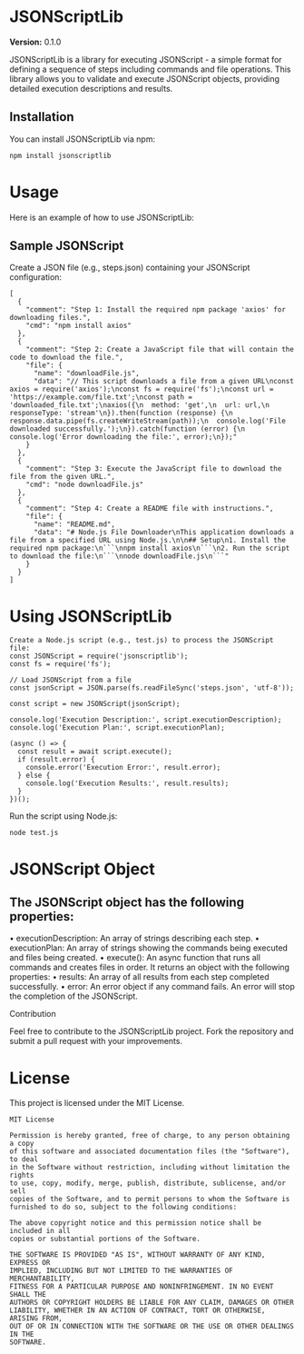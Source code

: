 # JSONScriptLib

**Version:** 0.1.0

JSONScriptLib is a library for executing JSONScript - a simple format for defining a sequence of steps including commands and file operations. This library allows you to validate and execute JSONScript objects, providing detailed execution descriptions and results.

## Installation

You can install JSONScriptLib via npm:

```bash
npm install jsonscriptlib
```

# Usage

Here is an example of how to use JSONScriptLib:

## Sample JSONScript

Create a JSON file (e.g., steps.json) containing your JSONScript configuration:
```
[
  {
    "comment": "Step 1: Install the required npm package 'axios' for downloading files.",
    "cmd": "npm install axios"
  },
  {
    "comment": "Step 2: Create a JavaScript file that will contain the code to download the file.",
    "file": {
      "name": "downloadFile.js",
      "data": "// This script downloads a file from a given URL\nconst axios = require('axios');\nconst fs = require('fs');\nconst url = 'https://example.com/file.txt';\nconst path = 'downloaded_file.txt';\naxios({\n  method: 'get',\n  url: url,\n  responseType: 'stream'\n}).then(function (response) {\n  response.data.pipe(fs.createWriteStream(path));\n  console.log('File downloaded successfully.');\n}).catch(function (error) {\n  console.log('Error downloading the file:', error);\n});"
    }
  },
  {
    "comment": "Step 3: Execute the JavaScript file to download the file from the given URL.",
    "cmd": "node downloadFile.js"
  },
  {
    "comment": "Step 4: Create a README file with instructions.",
    "file": {
      "name": "README.md",
      "data": "# Node.js File Downloader\nThis application downloads a file from a specified URL using Node.js.\n\n## Setup\n1. Install the required npm package:\n```\nnpm install axios\n```\n2. Run the script to download the file:\n```\nnode downloadFile.js\n```"
    }
  }
]
```

# Using JSONScriptLib
```
Create a Node.js script (e.g., test.js) to process the JSONScript file:
const JSONScript = require('jsonscriptlib');
const fs = require('fs');

// Load JSONScript from a file
const jsonScript = JSON.parse(fs.readFileSync('steps.json', 'utf-8'));

const script = new JSONScript(jsonScript);

console.log('Execution Description:', script.executionDescription);
console.log('Execution Plan:', script.executionPlan);

(async () => {
  const result = await script.execute();
  if (result.error) {
    console.error('Execution Error:', result.error);
  } else {
    console.log('Execution Results:', result.results);
  }
})();
```

Run the script using Node.js:
```
node test.js
```

# JSONScript Object

## The JSONScript object has the following properties:

 • executionDescription: An array of strings describing each step.
 • executionPlan: An array of strings showing the commands being executed and files being created.
 • execute(): An async function that runs all commands and creates files in order. It returns an object with the following properties:
 • results: An array of all results from each step completed successfully.
 • error: An error object if any command fails. An error will stop the completion of the JSONScript.

Contribution

Feel free to contribute to the JSONScriptLib project. Fork the repository and submit a pull request with your improvements.

# License

This project is licensed under the MIT License.
```
MIT License

Permission is hereby granted, free of charge, to any person obtaining a copy
of this software and associated documentation files (the "Software"), to deal
in the Software without restriction, including without limitation the rights
to use, copy, modify, merge, publish, distribute, sublicense, and/or sell
copies of the Software, and to permit persons to whom the Software is
furnished to do so, subject to the following conditions:

The above copyright notice and this permission notice shall be included in all
copies or substantial portions of the Software.

THE SOFTWARE IS PROVIDED "AS IS", WITHOUT WARRANTY OF ANY KIND, EXPRESS OR
IMPLIED, INCLUDING BUT NOT LIMITED TO THE WARRANTIES OF MERCHANTABILITY,
FITNESS FOR A PARTICULAR PURPOSE AND NONINFRINGEMENT. IN NO EVENT SHALL THE
AUTHORS OR COPYRIGHT HOLDERS BE LIABLE FOR ANY CLAIM, DAMAGES OR OTHER
LIABILITY, WHETHER IN AN ACTION OF CONTRACT, TORT OR OTHERWISE, ARISING FROM,
OUT OF OR IN CONNECTION WITH THE SOFTWARE OR THE USE OR OTHER DEALINGS IN THE
SOFTWARE.
```